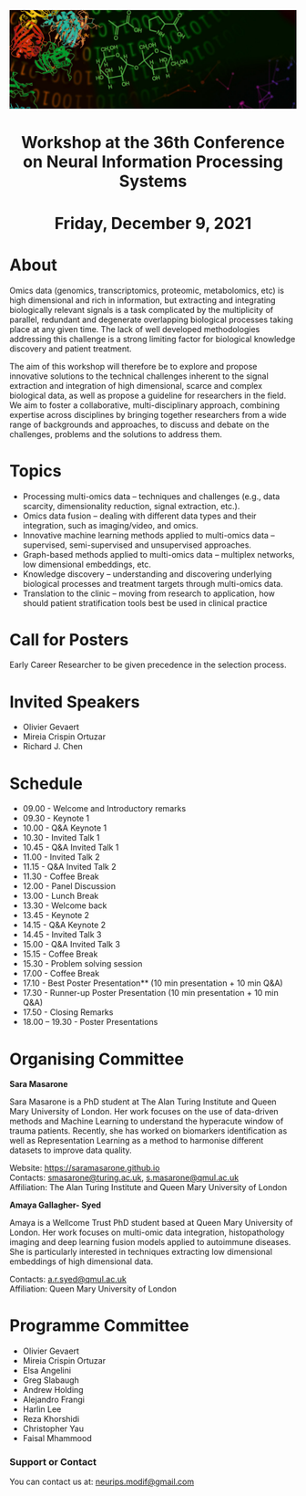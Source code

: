 ![multiomics](MicrosoftTeams-image.png)
# <center>Workshop at the 36th Conference on Neural Information Processing Systems</center>
# <center>Friday, December 9, 2021</center>

# About

Omics data (genomics, transcriptomics, proteomic, metabolomics, etc) is high dimensional and rich in information, but extracting and integrating biologically relevant signals is a task complicated by the multiplicity of parallel, redundant and degenerate overlapping biological processes taking place at any given time. The lack of well developed methodologies addressing this challenge is a strong limiting factor for biological knowledge discovery and patient treatment. 

The aim of this workshop will therefore be to explore and propose innovative solutions to the technical challenges inherent to the signal extraction and integration of high dimensional, scarce and complex biological data, as well as propose a guideline for researchers in the field. We aim to foster a collaborative, multi-disciplinary approach, combining expertise across disciplines by bringing together researchers from a wide range of backgrounds and approaches, to discuss and debate on the challenges, problems and the solutions to address them. 

# Topics

- Processing multi-omics data – techniques and challenges (e.g., data scarcity, dimensionality reduction, signal extraction, etc.).
- Omics data fusion – dealing with different data types and their integration, such as imaging/video, and omics.
- Innovative machine learning methods applied to multi-omics data – supervised, semi-supervised and unsupervised approaches.
- Graph-based methods applied to multi-omics data   – multiplex networks, low dimensional embeddings, etc. 
- Knowledge discovery – understanding and discovering underlying biological processes and treatment targets through multi-omics data.
- Translation to the clinic – moving from research to application, how should patient stratification tools best be used in clinical practice

# Call for Posters

Early Career Researcher to be given precedence in the selection process. 

# Invited Speakers

- Olivier Gevaert
- Mireia Crispin Ortuzar
- Richard J. Chen

# Schedule

- 09.00 - Welcome and Introductory remarks
- 09.30 - Keynote 1
- 10.00 - Q&A Keynote 1
- 10.30 - Invited Talk 1
- 10.45 - Q&A Invited Talk 1
- 11.00 - Invited Talk 2
- 11.15 - Q&A Invited Talk 2
- 11.30 - Coffee Break
- 12.00 - Panel Discussion
- 13.00 - Lunch Break
- 13.30 - Welcome back
- 13.45 - Keynote 2
- 14.15 - Q&A Keynote 2
- 14.45 - Invited Talk 3 
- 15.00 - Q&A Invited Talk 3
- 15.15 - Coffee Break
- 15.30 - Problem solving session
- 17.00 - Coffee Break
- 17.10 - Best Poster Presentation** (10 min presentation + 10 min Q&A)
- 17.30 - Runner-up Poster Presentation (10 min presentation + 10 min Q&A)
- 17.50 - Closing Remarks
- 18.00 – 19.30 - Poster Presentations

# Organising Committee

**Sara Masarone** 

Sara Masarone is a PhD student at The Alan Turing Institute and Queen Mary University of London. Her work focuses on the use of data-driven methods and Machine Learning to understand the hyperacute window of trauma patients. Recently, she has worked on biomarkers identification as well as Representation Learning as a method to harmonise different datasets to improve data quality. 

Website: https://saramasarone.github.io \
Contacts: smasarone@turing.ac.uk, s.masarone@qmul.ac.uk \
Affiliation: The Alan Turing Institute and Queen Mary University of London


**Amaya Gallagher- Syed** 

Amaya is a Wellcome Trust PhD student based at Queen Mary University of London. Her work focuses on multi-omic data integration, histopathology imaging and deep learning fusion models applied to autoimmune diseases. She is particularly interested in techniques extracting low dimensional embeddings of high dimensional data. 
 
Contacts: a.r.syed@qmul.ac.uk \
Affiliation: Queen Mary University of London 


# Programme Committee

- Olivier Gevaert
- Mireia Crispin Ortuzar
- Elsa Angelini
- Greg Slabaugh
- Andrew Holding
- Alejandro Frangi
- Harlin Lee
- Reza Khorshidi
- Christopher Yau
- Faisal Mhammood


### Support or Contact
You can contact us at: neurips.modif@gmail.com 
